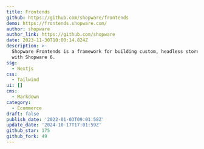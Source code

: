```yaml
---
title: Frontends
github: https://github.com/shopware/frontends
demo: https://frontends.shopware.com/
author: shopware
author_link: https://github.com/shopware
date: 2023-11-30T10:00:14.824Z
description: >-
  Shopware Frontends is a framework for building custom, headless storefronts
  with Shopware 6.
ssg:
  - Nextjs
css:
  - Tailwind
ui: []
cms:
  - Markdown
category:
  - Ecommerce
draft: false
publish_date: '2022-01-03T09:01:58Z'
update_date: '2024-10-17T17:01:59Z'
github_star: 175
github_fork: 49
---
```


